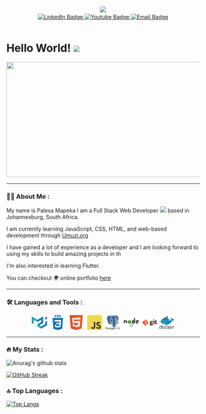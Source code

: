 <div id="header" align="center">
  <img src="https://media.giphy.com/media/M9gbBd9nbDrOTu1Mqx/giphy.gif" width="100"/>
</div>

<div id="badges" align="center">
  <a href="https://www.linkedin.com/in/palesa-mapeka/">
    <img src="https://img.shields.io/badge/LinkedIn-blue?style=for-the-badge&logo=linkedin&logoColor=white" alt="LinkedIn Badge"/>
  </a>
  <a href="https://www.instagram.com/sieg.fried_/?hl=en">
    <img src="https://img.shields.io/badge/Instagram-purple?style=for-the-badge&logo=youtube&logoColor=white" alt="Youtube Badge"/>
  </a>
  <a href=mailto:palesa.mapeka@umuzi.org>
    <img src="https://img.shields.io/badge/Email-blue?style=for-the-badge&logo=gmail&logoColor=white" alt="Email Badge"/>
  </a>
</div>
<div align="center">
  <img src="https://komarev.com/ghpvc/?username=palesamapeka&style=flat-square&color=blue" alt=""/>
</div>

<h1>
  Hello World!
  <img src="https://media.giphy.com/media/hvRJCLFzcasrR4ia7z/giphy.gif" width="30px"/>
</h1>

<div align="center">
  <img src="https://media.giphy.com/media/L8K62iTDkzGX6/giphy.gif" width="600" height="300"/>
</div>

---

### :woman_technologist: About Me :

My name is Palesa Mapeka</span> I am a Full Stack Web Developer <img src="https://media.giphy.com/media/WUlplcMpOCEmTGBtBW/giphy.gif" width="30"> based in Johannesburg, South Africa.

I am currently learning JavaScript, CSS, HTML, and web-based development through <a href="umuzi.org">Umuzi.org</a>

I have gained a lot of experience as a developer and I am looking forward to using my skills to build amazing projects in th

I'm also interested in learning Flutter.

You can checkout :earth_africa: online portfolio <a href=palesamapeka.github.io>here<a/>

---
### :hammer_and_wrench: Languages and Tools :
<div align="center">
  <img src="https://github.com/devicons/devicon/blob/master/icons/materialui/materialui-original.svg" title="Material UI" alt="Material UI" width="40" height="40"/>&nbsp;
  <img src="https://github.com/devicons/devicon/blob/master/icons/css3/css3-plain-wordmark.svg"  title="CSS3" alt="CSS" width="40" height="40"/>&nbsp;
  <img src="https://github.com/devicons/devicon/blob/master/icons/html5/html5-original.svg" title="HTML5" alt="HTML" width="40" height="40"/>&nbsp;
  <img src="https://github.com/devicons/devicon/blob/master/icons/javascript/javascript-original.svg" title="JavaScript" alt="JavaScript" width="40" height="40"/>&nbsp;
  <img src="https://github.com/devicons/devicon/blob/master/icons/postgresql/postgresql-original-wordmark.svg" title="POSTGRESQL"  alt="MySQL" width="40" height="40"/>&nbsp;
  <img src="https://github.com/devicons/devicon/blob/master/icons/nodejs/nodejs-original-wordmark.svg" title="NodeJS" alt="NodeJS" width="40" height="40"/>&nbsp;
  <img src="https://github.com/devicons/devicon/blob/master/icons/git/git-original-wordmark.svg" title="Git" **alt="Git" width="40" height="40"/>
  <img src="https://github.com/devicons/devicon/blob/master/icons/docker/docker-original-wordmark.svg" title="DOCKER" **alt="Git" width="40" height="40"/>
</div>

---

### :fire: My Stats :

![Anurag's github stats](https://github-readme-stats.vercel.app/api?username=palesamapeka)


[![GitHub Streak](http://github-readme-streak-stats.herokuapp.com?user=palesamapeka&theme=dark&background=000000)](https://git.io/streak-stats)

### :top: Top Languages :
[![Top Langs](https://github-readme-stats.vercel.app/api/top-langs/?username=palesamapeka&layout=compact&theme=vision-friendly-dark)](https://github.com/anuraghazra/github-readme-stats)
